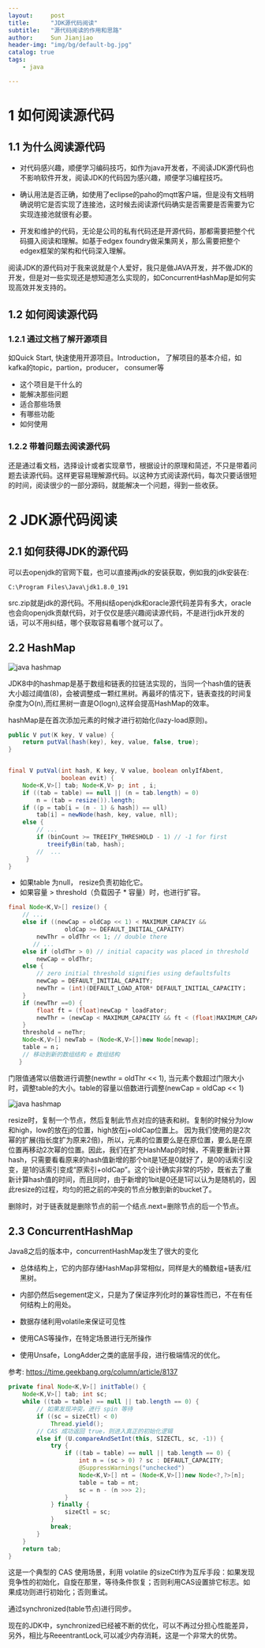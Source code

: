```yaml
---
layout:     post
title:      "JDK源代码阅读"  
subtitle:   "源代码阅读的作用和思路"
author:     Sun Jianjiao
header-img: "img/bg/default-bg.jpg"
catalog: true
tags:
    - java

---
```


# 1 如何阅读源代码


## 1.1 为什么阅读源代码

- 对代码感兴趣，顺便学习编码技巧，如作为java开发者，不阅读JDK源代码也不影响软件开发，阅读JDK的代码因为感兴趣，顺便学习编程技巧。

- 确认用法是否正确，如使用了eclipse的paho的mqtt客户端，但是没有文档明确说明它是否实现了连接池，这时候去阅读源代码确实是否需要是否需要为它实现连接池就很有必要。

- 开发和维护的代码，无论是公司的私有代码还是开源代码，那都需要把整个代码摄入阅读和理解。如基于edgex foundry做采集网关，那么需要把整个edgex框架的架构和代码深入理解。

阅读JDK的源代码对于我来说就是个人爱好，我只是做JAVA开发，并不做JDK的开发，但是对一些实现还是想知道怎么实现的，如ConcurrentHashMap是如何实现高效并发支持的。


## 1.2 如何阅读源代码

###  1.2.1 通过文档了解开源项目

如Quick Start, 快速使用开源项目。Introduction， 了解项目的基本介绍，如kafka的topic，partion，producer， consumer等

- 这个项目是干什么的
- 能解决那些问题
- 适合那些场景
- 有哪些功能
- 如何使用

### 1.2.2 带着问题去阅读源代码

还是通过看文档，选择设计或者实现章节，根据设计的原理和简述，不只是带着问题去读源代码。这样更容易理解源代码。以这种方式阅读源代码，每次只要话很短的时间，阅读很少的一部分源码，就能解决一个问题，得到一些收获。


# 2 JDK源代码阅读

## 2.1 如何获得JDK的源代码

可以去openjdk的官网下载，也可以直接再jdk的安装获取，例如我的jdk安装在:

```text
C:\Program Files\Java\jdk1.8.0_191
```

src.zip就是jdk的源代码。不用纠结openjdk和oracle源代码差异有多大，oracle也会向openjdk贡献代码，对于仅仅是感兴趣阅读源代码，不是进行jdk开发的话，可以不用纠结，哪个获取容易看哪个就可以了。

## 2.2 HashMap

![java hashmap](/img/post/java/jdk1.8-src/hashmap.jpg)

JDK8中的hashmap是基于数组和链表的拉链法实现的，当同一个hash值的链表大小超过阈值(8)，会被调整成一颗红黑树。再最坏的情况下，链表查找的时间复杂度为O(n),而红黑树一直是O(logn),这样会提高HashMap的效率。

hashMap是在首次添加元素的时候才进行初始化(lazy-load原则)。

```java
public V put(K key, V value) {
    return putVal(hash(key), key, value, false, true);
}


final V putVal(int hash, K key, V value, boolean onlyIfAbent,
               boolean evit) {
    Node<K,V>[] tab; Node<K,V> p; int , i;
    if ((tab = table) == null || (n = tab.length) = 0)
        n = (tab = resize()).length;
    if ((p = tab[i = (n - 1) & hash]) == ull)
        tab[i] = newNode(hash, key, value, nll);
    else {
        // ...
        if (binCount >= TREEIFY_THRESHOLD - 1) // -1 for first 
           treeifyBin(tab, hash);
        //  ... 
     }
}
```

- 如果table 为null， resize负责初始化它。
- 如果容量 > threshold（负载因子 * 容量）时，也进行扩容。

```java
final Node<K,V>[] resize() {
    // ...
    else if ((newCap = oldCap << 1) < MAXIMUM_CAPACIY &&
                oldCap >= DEFAULT_INITIAL_CAPAITY)
        newThr = oldThr << 1; // double there
       // ... 
    else if (oldThr > 0) // initial capacity was placed in threshold
        newCap = oldThr;
    else {  
        // zero initial threshold signifies using defaultsfults
        newCap = DEFAULT_INITIAL_CAPAITY;
        newThr = (int)(DEFAULT_LOAD_ATOR* DEFAULT_INITIAL_CAPACITY；
    }
    if (newThr ==0) {
        float ft = (float)newCap * loadFator;
        newThr = (newCap < MAXIMUM_CAPACITY && ft < (float)MAXIMUM_CAPACITY ?(int)ft : Integer.MAX_VALUE);
    }
    threshold = neThr;
    Node<K,V>[] newTab = (Node<K,V>[])new Node[newap];
    table = n；
    // 移动到新的数组结构 e 数组结构 
   }
```

门限值通常以倍数进行调整(newthr = oldThr << 1), 当元素个数超过门限大小时，调整table的大小。table的容量以倍数进行调整(newCap = oldCap << 1)


![java hashmap](/img/post/java/jdk1.8-src/resize.png)

resize时，复制一个节点，然后复制此节点对应的链表和树。复制的时候分为low和high，low的放在j的位置，high放在j+oldCap位置上。
因为我们使用的是2次幂的扩展(指长度扩为原来2倍)，所以，元素的位置要么是在原位置，要么是在原位置再移动2次幂的位置。因此，我们在扩充HashMap的时候，不需要重新计算hash，只需要看看原来的hash值新增的那个bit是1还是0就好了，是0的话索引没变，是1的话索引变成“原索引+oldCap”。这个设计确实非常的巧妙，既省去了重新计算hash值的时间，而且同时，由于新增的1bit是0还是1可以认为是随机的，因此resize的过程，均匀的把之前的冲突的节点分散到新的bucket了。

删除时，对于链表就是删除节点的前一个结点.next=删除节点的后一个节点。

## 2.3 ConcurrentHashMap

Java8之后的版本中，concurrentHashMap发生了很大的变化

- 总体结构上，它的内部存储HashMap非常相似，同样是大的桶数组+链表/红黑树。

- 内部仍然后segement定义，只是为了保证序列化时的兼容性而已，不在有任何结构上的用处。

- 数据存储利用volatile来保证可见性

- 使用CAS等操作，在特定场景进行无所操作

- 使用Unsafe，LongAdder之类的底层手段，进行极端情况的优化。

参考: https://time.geekbang.org/column/article/8137

```java
private final Node<K,V>[] initTable() {
    Node<K,V>[] tab; int sc;
    while ((tab = table) == null || tab.length == 0) {
        // 如果发现冲突，进行 spin 等待
        if ((sc = sizeCtl) < 0)
            Thread.yield(); 
        // CAS 成功返回 true，则进入真正的初始化逻辑
        else if (U.compareAndSetInt(this, SIZECTL, sc, -1)) {
            try {
                if ((tab = table) == null || tab.length == 0) {
                    int n = (sc > 0) ? sc : DEFAULT_CAPACITY;
                    @SuppressWarnings("unchecked")
                    Node<K,V>[] nt = (Node<K,V>[])new Node<?,?>[n];
                    table = tab = nt;
                    sc = n - (n >>> 2);
                }
            } finally {
                sizeCtl = sc;
            }
            break;
        }
    }
    return tab;
}


```

这是一个典型的 CAS 使用场景，利用 volatile 的sizeCtl作为互斥手段：如果发现竞争性的初始化，自旋在那里，等待条件恢复；否则利用CAS设置排它标志。如果成功则进行初始化；否则重试。

通过synchronized(table节点)进行同步。

现在的JDK中，synchronized已经被不断的优化，可以不再过分担心性能差异，另外，相比与ReeentrantLock,可以减少内存消耗，这是一个非常大的优势。
